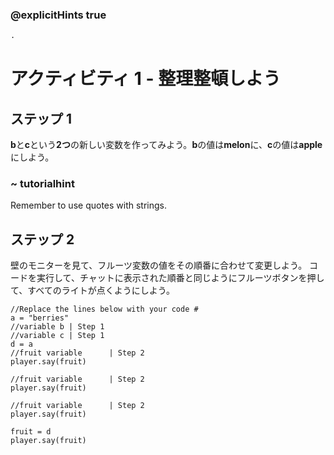 ### @explicitHints true

```python
.
```

# アクティビティ 1 - 整理整頓しよう 

## ステップ 1
**b**と**c**という**2つ**の新しい変数を作ってみよう。**b**の値は**melon**に、**c**の値は**apple**にしよう。 
### ~ tutorialhint
Remember to use quotes with strings.
 
## ステップ 2
壁のモニターを見て、フルーツ変数の値をその順番に合わせて変更しよう。 
コードを実行して、チャットに表示された順番と同じようにフルーツボタンを押して、すべてのライトが点くようにしよう。 

```template
//Replace the lines below with your code #
a = "berries"
//variable b | Step 1  
//variable c | Step 1  
d = a
//fruit variable      | Step 2  
player.say(fruit)

//fruit variable      | Step 2  
player.say(fruit)

//fruit variable      | Step 2  
player.say(fruit)

fruit = d
player.say(fruit)

``` 